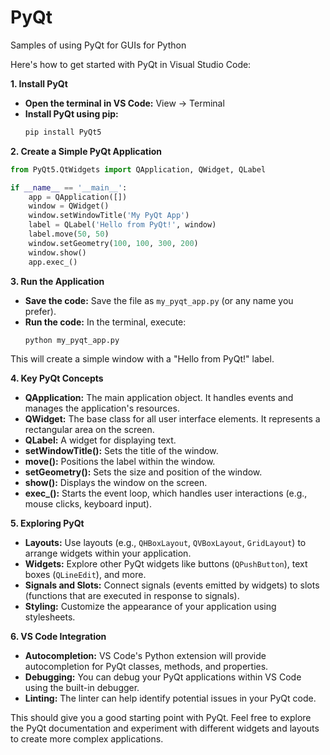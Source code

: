 # PyQt
Samples of using PyQt for GUIs for Python 

Here's how to get started with PyQt in Visual Studio Code:

**1. Install PyQt**

* **Open the terminal in VS Code:** View -> Terminal 
* **Install PyQt using pip:** 
   ```bash
   pip install PyQt5 
   ```

**2. Create a Simple PyQt Application**

```python
from PyQt5.QtWidgets import QApplication, QWidget, QLabel

if __name__ == '__main__':
    app = QApplication([])
    window = QWidget()
    window.setWindowTitle('My PyQt App')
    label = QLabel('Hello from PyQt!', window)
    label.move(50, 50) 
    window.setGeometry(100, 100, 300, 200) 
    window.show()
    app.exec_() 
```

**3. Run the Application**

* **Save the code:** Save the file as `my_pyqt_app.py` (or any name you prefer).
* **Run the code:** In the terminal, execute:
   ```bash
   python my_pyqt_app.py
   ```

This will create a simple window with a "Hello from PyQt!" label.

**4. Key PyQt Concepts**

* **QApplication:** The main application object. It handles events and manages the application's resources.
* **QWidget:** The base class for all user interface elements. It represents a rectangular area on the screen.
* **QLabel:** A widget for displaying text.
* **setWindowTitle():** Sets the title of the window.
* **move():** Positions the label within the window.
* **setGeometry():** Sets the size and position of the window.
* **show():** Displays the window on the screen.
* **exec_():** Starts the event loop, which handles user interactions (e.g., mouse clicks, keyboard input).

**5. Exploring PyQt**

* **Layouts:** Use layouts (e.g., `QHBoxLayout`, `QVBoxLayout`, `GridLayout`) to arrange widgets within your application.
* **Widgets:** Explore other PyQt widgets like buttons (`QPushButton`), text boxes (`QLineEdit`), and more.
* **Signals and Slots:** Connect signals (events emitted by widgets) to slots (functions that are executed in response to signals).
* **Styling:** Customize the appearance of your application using stylesheets.

**6. VS Code Integration**

* **Autocompletion:** VS Code's Python extension will provide autocompletion for PyQt classes, methods, and properties.
* **Debugging:** You can debug your PyQt applications within VS Code using the built-in debugger.
* **Linting:** The linter can help identify potential issues in your PyQt code.

This should give you a good starting point with PyQt. Feel free to explore the PyQt documentation and experiment with different widgets and layouts to create more complex applications.
